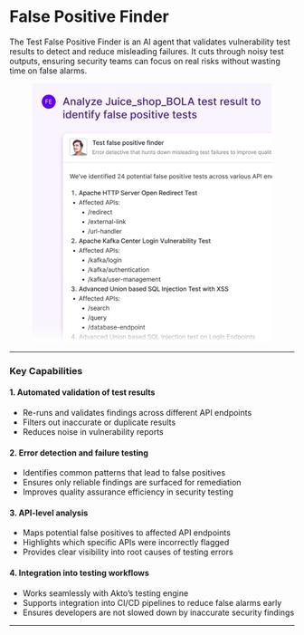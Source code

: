 # False Positive Finder

The Test False Positive Finder is an AI agent that validates vulnerability test results to detect and reduce misleading failures. It cuts through noisy test outputs, ensuring security teams can focus on real risks without wasting time on false alarms.

<figure><img src="../.gitbook/assets/image (1).png" alt=""><figcaption></figcaption></figure>

***

### Key Capabilities

#### 1. Automated validation of test results

* Re-runs and validates findings across different API endpoints
* Filters out inaccurate or duplicate results
* Reduces noise in vulnerability reports

#### 2. Error detection and failure testing

* Identifies common patterns that lead to false positives
* Ensures only reliable findings are surfaced for remediation
* Improves quality assurance efficiency in security testing

#### 3. API-level analysis

* Maps potential false positives to affected API endpoints
* Highlights which specific APIs were incorrectly flagged
* Provides clear visibility into root causes of testing errors

#### 4. Integration into testing workflows

* Works seamlessly with Akto’s testing engine
* Supports integration into CI/CD pipelines to reduce false alarms early
* Ensures developers are not slowed down by inaccurate security findings

***

###

